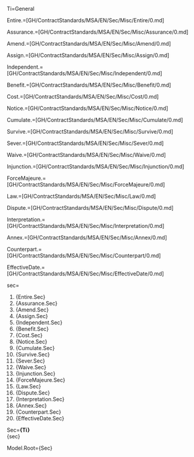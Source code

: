 Ti=General

Entire.=[GH/ContractStandards/MSA/EN/Sec/Misc/Entire/0.md]

Assurance.=[GH/ContractStandards/MSA/EN/Sec/Misc/Assurance/0.md]

Amend.=[GH/ContractStandards/MSA/EN/Sec/Misc/Amend/0.md]

Assign.=[GH/ContractStandards/MSA/EN/Sec/Misc/Assign/0.md]

Independent.=[GH/ContractStandards/MSA/EN/Sec/Misc/Independent/0.md]

Benefit.=[GH/ContractStandards/MSA/EN/Sec/Misc/Benefit/0.md]

Cost.=[GH/ContractStandards/MSA/EN/Sec/Misc/Cost/0.md]

Notice.=[GH/ContractStandards/MSA/EN/Sec/Misc/Notice/0.md]

Cumulate.=[GH/ContractStandards/MSA/EN/Sec/Misc/Cumulate/0.md]

Survive.=[GH/ContractStandards/MSA/EN/Sec/Misc/Survive/0.md]

Sever.=[GH/ContractStandards/MSA/EN/Sec/Misc/Sever/0.md]

Waive.=[GH/ContractStandards/MSA/EN/Sec/Misc/Waive/0.md]

Injunction.=[GH/ContractStandards/MSA/EN/Sec/Misc/Injunction/0.md]

ForceMajeure.=[GH/ContractStandards/MSA/EN/Sec/Misc/ForceMajeure/0.md]

Law.=[GH/ContractStandards/MSA/EN/Sec/Misc/Law/0.md]

Dispute.=[GH/ContractStandards/MSA/EN/Sec/Misc/Dispute/0.md]

Interpretation.=[GH/ContractStandards/MSA/EN/Sec/Misc/Interpretation/0.md]

Annex.=[GH/ContractStandards/MSA/EN/Sec/Misc/Annex/0.md]

Counterpart.=[GH/ContractStandards/MSA/EN/Sec/Misc/Counterpart/0.md]

EffectiveDate.=[GH/ContractStandards/MSA/EN/Sec/Misc/EffectiveDate/0.md]

sec=<ol><li>{Entire.Sec}</li><li>{Assurance.Sec}</li><li>{Amend.Sec}</li><li>{Assign.Sec}</li><li>{Independent.Sec}</li><li>{Benefit.Sec}</li><li>{Cost.Sec}</li><li>{Notice.Sec}</li><li>{Cumulate.Sec}</li><li>{Survive.Sec}</li><li>{Sever.Sec}</li><li>{Waive.Sec}</li><li>{Injunction.Sec}</li><li>{ForceMajeure.Sec}</li><li>{Law.Sec}</li><li>{Dispute.Sec}</li><li>{Interpretation.Sec}</li><li>{Annex.Sec}</li><li>{Counterpart.Sec}</li><li>{EffectiveDate.Sec}</li></ol>

Sec=<b>{Ti}</b><br>{sec}

Model.Root={Sec}